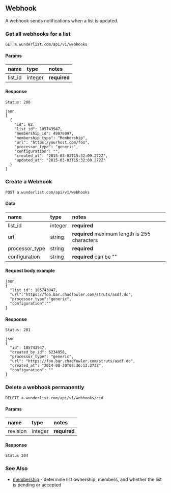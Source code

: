 ## Webhook

A webhook sends notifications when a list is updated.


### Get all webhooks for a list

    GET a.wunderlist.com/api/v1/webhooks

#### Params

name      | type    | notes
:---------|:--------|:------------
list_id   | integer | **required**

#### Response

    Status: 200

    json
    [
      {
        "id": 62,
        "list_id": 105743947,
        "membership_id": 49876097,
        "membership_type": "Membership",
        "url": "https:/yourhost.com/foo",
        "processor_type": "generic",
        "configuration": "",
        "created_at": "2015-03-03T15:32:09.272Z",
        "updated_at": "2015-03-03T15:32:09.272Z"
      }
    ]

### Create a Webhook

    POST a.wunderlist.com/api/v1/webhooks

#### Data

name            | type    | notes
:---------------|:--------|:------------
list_id         | integer | **required**
url             | string  | **required** maximum length is 255 characters
processor_type  | string  | **required**
configuration   | string  | **required** can be ""

#### Request body example

    json
    {
      "list_id": 105743947,
      "url":"https://foo.bar.chadfowler.com/struts/asdf.do",
      "processor_type":"generic",
      "configuration":""
    }

#### Response

    Status: 201

    json
    {
      "id": 105743947,
      "created_by_id": 6234958,
      "processor_type": "generic",
      "url": "https://foo.bar.chadfowler.com/struts/asdf.do",
      "created_at": "2014-08-30T08:36:13.273Z",
      "configuration": ""
    }

### Delete a webhook permanently

    DELETE a.wunderlist.com/api/v1/webhooks/:id

#### Params

name      | type    | notes
:---------|:--------|:------------
revision  | integer | **required**

#### Response

    Status 204


### See Also

  - [membership](membership.md) - determine list ownership, members, and whether the list is pending or accepted

